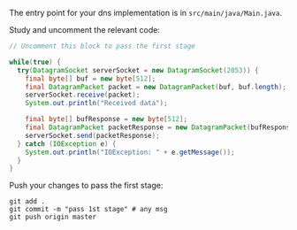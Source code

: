 The entry point for your dns implementation is in `src/main/java/Main.java`.

Study and uncomment the relevant code: 

```java
// Uncomment this block to pass the first stage

while(true) {
  try(DatagramSocket serverSocket = new DatagramSocket(2053)) {
    final byte[] buf = new byte[512];
    final DatagramPacket packet = new DatagramPacket(buf, buf.length);
    serverSocket.receive(packet);
    System.out.println("Received data");

    final byte[] bufResponse = new byte[512];
    final DatagramPacket packetResponse = new DatagramPacket(bufResponse, bufResponse.length, packet.getSocketAddress());
    serverSocket.send(packetResponse);
  } catch (IOException e) {
    System.out.println("IOException: " + e.getMessage());
  }
}
```

Push your changes to pass the first stage:

```
git add .
git commit -m "pass 1st stage" # any msg
git push origin master
```
